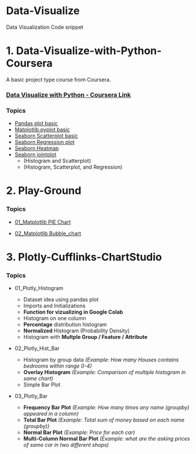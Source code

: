# Data-Visualize
Data Visualization Code snippet


# 1. Data-Visualize-with-Python-Coursera
A basic project type course from Coursera.

### [Data Visualize with Python - Coursera Link](https://www.coursera.org/projects/data-visualization-with-python)

### Topics

- [Pandas plot basic](https://github.com/AtanuCSE/Data-Visualize/blob/master/Data-Visualize-with-Python-Coursera/01_Pandas_Plot_Basics.ipynb)
- [Matplotlib.pyplot basic](https://github.com/AtanuCSE/Data-Visualize/blob/master/Data-Visualize-with-Python-Coursera/02_Matplot_Basics.ipynb)
- [Seaborn Scatterplot basic](https://github.com/AtanuCSE/Data-Visualize/blob/master/Data-Visualize-with-Python-Coursera/03_ScatterPlot.ipynb)
- [Seaborn Regression plot](https://github.com/AtanuCSE/Data-Visualize/blob/master/Data-Visualize-with-Python-Coursera/03_ScatterPlot.ipynb)
- [Seaborn Heatmap](https://github.com/AtanuCSE/Data-Visualize/blob/master/Data-Visualize-with-Python-Coursera/04_HeatMap.ipynb)
- [Seaborn jointplot](https://github.com/AtanuCSE/Data-Visualize/blob/master/Data-Visualize-with-Python-Coursera/05_JoinPlot.ipynb)
  - (Histogram and Scatterplot)
  - (Histogram, Scatterplot, and Regression)

# 2. Play-Ground

### Topics
- [01_Matplotlib PIE Chart](https://github.com/AtanuCSE/Data-Visualize/blob/master/Play-Ground/01_Matplotlib_PIE_Chart.ipynb)

- [02_Matplotlib Bubble_chart](https://github.com/AtanuCSE/Data-Visualize/blob/master/Play-Ground/02_Matplotlib_Bubble.ipynb)

# 3. Plotly-Cufflinks-ChartStudio

### Topics 
- 01_Plotly_Histogram
  *   Dataset idea using pandas plot
  *   Imports and Initializations
  *   **Function for vizualizing in Google Colab**
  *   Histogram on one column
  *   **Percentage** distribution histogram
  *   **Normalized** Histogram (Probability Density)
  *   Histogram with **Multple Group / Feature / Attribute**

- 02_Plotly_Hist_Bar
  *   Histogram by group data *(Example: How many Houses contains bedrooms within range 0-4)*
  *   **Overlay Histogram** *(Example: Comparison of multiple histogram in same chart)*
  *   Simple Bar Plot

- 03_Plotly_Bar
  *   **Frequency Bar Plot** *(Example: How many times any name (groupby) appeared in a column)*
  *   **Total Bar Plot** *(Example: Total sum of money based on each name (groupby))*
  *   **Normal Bar Plot** *(Example: Price for each car)*
  *   **Multi-Column Normal Bar Plot** *(Example: what are the asking prices of same car in two different shops)*
